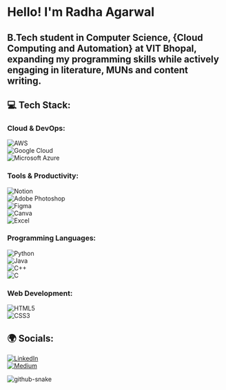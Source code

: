 # **Hello! I'm Radha Agarwal**  
B.Tech student in Computer Science, {Cloud Computing and Automation} at VIT Bhopal, expanding my programming skills while actively engaging in literature, MUNs and content writing. 
---

## **💻 Tech Stack:**  

### **Cloud & DevOps:**  
![AWS](https://img.shields.io/badge/AWS-%23FF9900.svg?style=for-the-badge&logo=amazon-aws&logoColor=white)  
![Google Cloud](https://img.shields.io/badge/GoogleCloud-%234285F4.svg?style=for-the-badge&logo=google-cloud&logoColor=white)  
![Microsoft Azure](https://img.shields.io/badge/Microsoft%20Azure-0078D4?style=for-the-badge&logo=microsoft-azure&logoColor=white)  

### **Tools & Productivity:**  
![Notion](https://img.shields.io/badge/Notion-%23000000.svg?style=for-the-badge&logo=notion&logoColor=white)  
![Adobe Photoshop](https://img.shields.io/badge/Adobe%20Photoshop-31A8FF?style=for-the-badge&logo=adobe%20photoshop&logoColor=white)  
![Figma](https://img.shields.io/badge/Figma-%23F24E1E.svg?style=for-the-badge&logo=figma&logoColor=white)  
![Canva](https://img.shields.io/badge/Canva-%2300C4CC.svg?style=for-the-badge&logo=canva&logoColor=white)  
![Excel](https://img.shields.io/badge/Microsoft%20Excel-217346?style=for-the-badge&logo=microsoft-excel&logoColor=white)  

### **Programming Languages:**  
![Python](https://img.shields.io/badge/python-3776AB?style=for-the-badge&logo=python&logoColor=white)  
![Java](https://img.shields.io/badge/Java-%23ED8B00.svg?style=for-the-badge&logo=openjdk&logoColor=white)  
![C++](https://img.shields.io/badge/C++-%2300599C.svg?style=for-the-badge&logo=c%2B%2B&logoColor=white)  
![C](https://img.shields.io/badge/C-%2300599C.svg?style=for-the-badge&logo=c&logoColor=white)  

### **Web Development:**  
![HTML5](https://img.shields.io/badge/html5-%23E34F26.svg?style=for-the-badge&logo=html5&logoColor=white)  
![CSS3](https://img.shields.io/badge/css3-%231572B6)


## **🌍 Socials:**  
[![LinkedIn](https://img.shields.io/badge/LinkedIn-%230077B5.svg?style=for-the-badge&logo=linkedin&logoColor=white)](https://www.linkedin.com/in/radhaaagarwal)  
[![Medium](https://img.shields.io/badge/Medium-%2312100E.svg?style=for-the-badge&logo=medium&logoColor=white)](https://medium.com/@radhaaagarwal)  

<picture>
  <source media="(prefers-color-scheme: dark)" srcset="https://raw.githubusercontent.com/tobiasmeyhoefer/tobiasmeyhoefer/output/github-snake-dark.svg" />
  <source media="(prefers-color-scheme: light)" srcset="https://raw.githubusercontent.com/tobiasmeyhoefer/tobiasmeyhoefer/output/github-snake.svg" />
  <img alt="github-snake" src="https://raw.githubusercontent.com/tobiasmeyhoefer/tobiasmeyhoefer/output/github-snake.svg" />
</picture>
